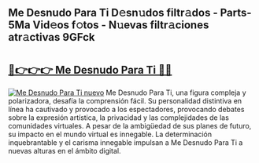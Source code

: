 ## Me Desnudo Para Ti D𝚎sn𝚞dos filtr𝚊dos - Parts-5Ma Vid𝚎os f𝚘tos - N𝚞evas filtr𝚊ciones atr𝚊ctivas 9GFck

# <h2><a href="http://mb1jx23.tromn.icu/?c=Me+Desnudo+Para+Ti">🔗👉👉👉 Me Desnudo Para Ti 🔗🔗</a></h2>

[![Me Desnudo Para Ti nuevo](https://i.imgur.com/pEAQMta.gif)](http://mb1jx23.tromn.icu/?c=Me+Desnudo+Para+Ti)
Me Desnudo Para Ti, una figura compleja y polarizadora, desafía la comprensión fácil. Su personalidad distintiva en línea ha cautivado y provocado a los espectadores, provocando debates sobre la expresión artística, la privacidad y las complejidades de las comunidades virtuales. A pesar de la ambigüedad de sus planes de futuro, su impacto en el mundo virtual es innegable. La determinación inquebrantable y el carisma innegable impulsan a Me Desnudo Para Ti a nuevas alturas en el ámbito digital.
